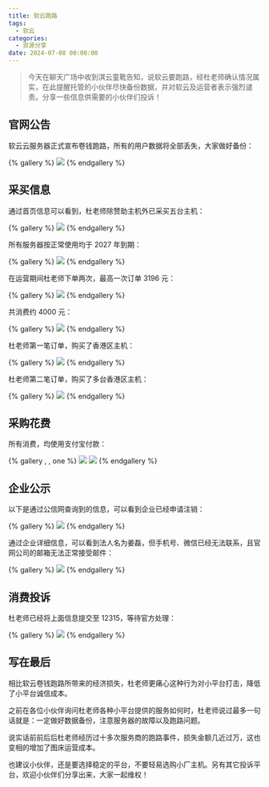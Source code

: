 ```yaml
---
title: 软云跑路
tags:
  - 软云
categories:
  - 资源分享
date: 2024-07-08 00:00:00
---
```


> 今天在聊天广场中收到淇云童靴告知，说软云要跑路，经杜老师确认情况属实，在此提醒托管的小伙伴尽快备份数据，并对软云及运营者表示强烈谴责。分享一些信息供需要的小伙伴们投诉！

<!-- more -->

## 官网公告

软云云服务器正式宣布卷钱跑路，所有的用户数据将全部丢失，大家做好备份：

{% gallery %}
![](https://cdn.dusays.com/2024/07/725-1.jpg)
{% endgallery %}

## 采买信息

通过首页信息可以看到，杜老师除赞助主机外已采买五台主机：

{% gallery %}
![](https://cdn.dusays.com/2024/07/725-2.jpg)
{% endgallery %}

所有服务器按正常使用均于 2027 年到期：

{% gallery %}
![](https://cdn.dusays.com/2024/07/725-3.jpg)
{% endgallery %}

在运营期间杜老师下单两次，最高一次订单 3196 元：

{% gallery %}
![](https://cdn.dusays.com/2024/07/725-4.jpg)
{% endgallery %}

共消费约 4000 元：

{% gallery %}
![](https://cdn.dusays.com/2024/07/725-5.jpg)
{% endgallery %}

杜老师第一笔订单，购买了香港区主机：

{% gallery %}
![](https://cdn.dusays.com/2024/07/725-6.jpg)
{% endgallery %}

杜老师第二笔订单，购买了多台香港区主机：

{% gallery %}
![](https://cdn.dusays.com/2024/07/725-7.jpg)
{% endgallery %}

## 采购花费

所有消费，均使用支付宝付款：

{% gallery , , one %}
![](https://cdn.dusays.com/2024/07/725-8.jpg)
![](https://cdn.dusays.com/2024/07/725-9.jpg)
{% endgallery %}

## 企业公示

以下是通过公信网查询到的信息，可以看到企业已经申请注销：

{% gallery %}
![](https://cdn.dusays.com/2024/07/725-10.jpg)
{% endgallery %}

通过企业详细信息，可以看到法人名为姜磊，但手机号、微信已经无法联系，且官网公司的邮箱无法正常接受邮件：

{% gallery %}
![](https://cdn.dusays.com/2024/07/725-11.jpg)
{% endgallery %}

## 消费投诉

杜老师已经将上面信息提交至 12315，等待官方处理：

{% gallery %}
![](https://cdn.dusays.com/2024/07/725-12.jpg)
{% endgallery %}

## 写在最后

相比软云卷钱跑路所带来的经济损失，杜老师更痛心这种行为对小平台打击，降低了小平台诚信成本。

之前在各位小伙伴询问杜老师各种小平台提供的服务如何时，杜老师说过最多一句话就是：一定做好数据备份，注意服务器的故障以及跑路问题。

说实话前前后后杜老师经历过十多次服务商的跑路事件，损失金额几近过万，这也变相的增加了图床运营成本。

也建议小伙伴，还是要选择稳定的平台，不要轻易选购小厂主机。另有其它投诉平台，欢迎小伙伴们分享出来，大家一起维权！